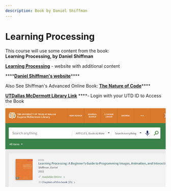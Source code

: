 ```yaml
---
description: Book by Daniel Shiffman
---
```


# Learning Processing

This course will use some content from the book:   
**Learning Processing, by Daniel Shiffman**

[**Learning Processing**](http://learningprocessing.com/) - website with additional content

 ****[**Daniel Shiffman's website**](https://shiffman.net/)\*\*\*\*

Also See Shiffman's Advanced Online Book:  [**The Nature of Code**](https://natureofcode.com/)\*\*\*\*

[**UTDallas McDermott Library Link**](https://utdallas.primo.exlibrisgroup.com/permalink/01UT_DALLAS/16oidda/cdi_skillsoft_books24x7_bks00089202) ****- Login with your UTD ID to Access the Book

![](../.gitbook/assets/screen-shot-2021-01-24-at-1.21.45-pm.png)

